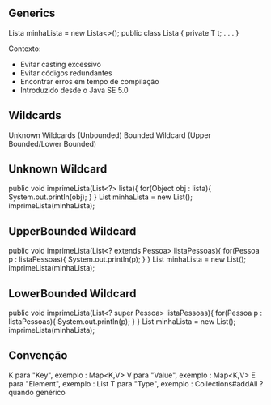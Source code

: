 ## Generics

Lista<String> minhaLista = new Lista<>();
public class Lista<T> {
	private T t;
	.
	.
	.
}

Contexto:
- Evitar casting excessivo
- Evitar códigos redundantes
- Encontrar erros em tempo de compilação
- Introduzido desde o Java SE 5.0

## Wildcards

Unknown Wildcards (Unbounded)
Bounded Wildcard (Upper Bounded/Lower Bounded)

## Unknown Wildcard

public void imprimeLista(List<?> lista){
	for(Object obj : lista){
		System.out.println(obj);
	}
}
List<Aluno> minhaLista = new List<Aluno>();
imprimeLista(minhaLista);

## UpperBounded Wildcard

public void imprimeLista(List<? extends Pessoa> listaPessoas){
	for(Pessoa p : listaPessoas){
		System.out.println(p);
	}
}
List<Aluno> minhaLista = new List<Aluno>();
imprimeLista(minhaLista);

## LowerBounded Wildcard

public void imprimeLista(List<? super Pessoa> listaPessoas){
	for(Pessoa p : listaPessoas){
		System.out.println(p);
	}
}
List<Aluno> minhaLista = new List<Aluno>();
imprimeLista(minhaLista);

## Convenção

K para "Key", exemplo : Map<K,V>
V para "Value", exemplo : Map<K,V>
E para "Element", exemplo : List<E>
T para "Type", exemplo : Collections#addAll
? quando genérico

